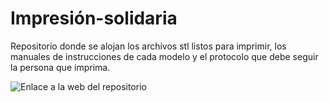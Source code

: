 # Impresión-solidaria
Repositorio donde se alojan los archivos stl listos para imprimir, los manuales de instrucciones de cada modelo y el protocolo que debe seguir la persona que imprima.

![Enlace a la web del repositorio](https://clubroboticagranada.github.io/Impresion-solidaria/)
